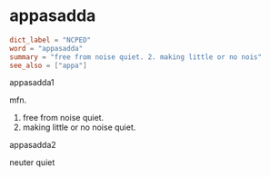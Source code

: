 # appasadda

``` toml
dict_label = "NCPED"
word = "appasadda"
summary = "free from noise quiet. 2. making little or no nois"
see_also = ["appa"]
```

appasadda1

mfn.

1. free from noise quiet.
2. making little or no noise quiet.

appasadda2

neuter quiet

